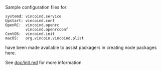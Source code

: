 Sample configuration files for:
```
systemd: vincoind.service
Upstart: vincoind.conf
OpenRC:  vincoind.openrc
         vincoind.openrcconf
CentOS:  vincoind.init
macOS:   org.vincoin.vincoind.plist
```
have been made available to assist packagers in creating node packages here.

See [doc/init.md](../../doc/init.md) for more information.
